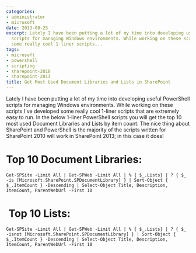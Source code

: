 ```yaml
---
categories:
- administrator
- microsoft
date: 2013-08-25
excerpt: Lately I have been putting a lot of my time into developing useful PowerShell
  scripts for managing Windows environments. While working on these scripts I've developed
  some really cool 1-liner scripts...
tags:
- microsoft
- powershell
- scripting
- sharepoint-2010
- sharepoint-2013
title: Get Most Used Document Libraries and Lists in SharePoint
---
```


Lately I have been putting a lot of my time into developing useful PowerShell scripts for managing Windows environments. While working on these scripts I've developed some really cool 1-liner scripts that are extremely easy to run. In the below 1-liner PowerShell scripts you will get the top 10 most used Document Libraries and Lists by item count. The nice thing about SharePoint and PowerShell is the majority of the scripts written for SharePoint 2010 will work in SharePoint 2013; in this case it does!

# Top 10 Document Libraries:

```
Get-SPSite -Limit All | Get-SPWeb -Limit All | % { $_.Lists} | ? { $_ -is [Microsoft.SharePoint.SPDocumentLibrary] } | Sort-Object { $_.ItemCount } -Descending | Select-Object Title, Description, ItemCount, ParentWebUrl -First 10
```

#  Top 10 Lists:

```
Get-SPSite -Limit All | Get-SPWeb -Limit All | % { $_.Lists} | ? { $_ -isnot [Microsoft.SharePoint.SPDocumentLibrary] } | Sort-Object { $_.ItemCount } -Descending | Select-Object Title, Description, ItemCount, ParentWebUrl -First 10
```